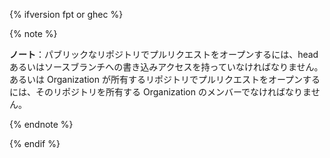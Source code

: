 {% ifversion fpt or ghec %}

{% note %}

**ノート**：パブリックなリポジトリでプルリクエストをオープンするには、head あるいはソースブランチへの書き込みアクセスを持っていなければなりません。あるいは Organization が所有するリポジトリでプルリクエストをオープンするには、そのリポジトリを所有する Organization のメンバーでなければなりません。

{% endnote %}

{% endif %}

